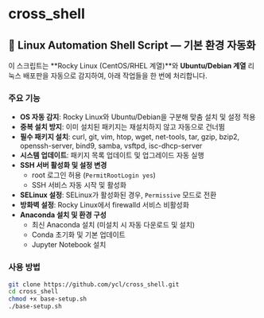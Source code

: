 # cross_shell

## 🐧 Linux Automation Shell Script — 기본 환경 자동화

이 스크립트는 **Rocky Linux (CentOS/RHEL 계열)**와 **Ubuntu/Debian 계열** 리눅스 배포판을 자동으로 감지하여, 아래 작업들을 한 번에 처리합니다.

### 주요 기능

- **OS 자동 감지**: Rocky Linux와 Ubuntu/Debian을 구분해 맞춤 설치 및 설정 적용  
- **중복 설치 방지**: 이미 설치된 패키지는 재설치하지 않고 자동으로 건너뜀  
- **필수 패키지 설치**: curl, git, vim, htop, wget, net-tools, tar, gzip, bzip2, openssh-server, bind9, samba, vsftpd, isc-dhcp-server  
- **시스템 업데이트**: 패키지 목록 업데이트 및 업그레이드 자동 실행  
- **SSH 서버 활성화 및 설정 변경**  
  - root 로그인 허용 (`PermitRootLogin yes`)  
  - SSH 서비스 자동 시작 및 활성화  
- **SELinux 설정**: SELinux가 활성화된 경우, `Permissive` 모드로 전환  
- **방화벽 설정**: Rocky Linux에서 firewalld 서비스 비활성화  
- **Anaconda 설치 및 환경 구성**  
  - 최신 Anaconda 설치 (미설치 시 자동 다운로드 및 설치)  
  - Conda 초기화 및 기본 업데이트  
  - Jupyter Notebook 설치  

### 사용 방법

```bash
git clone https://github.com/ycl/cross_shell.git
cd cross_shell
chmod +x base-setup.sh
./base-setup.sh
